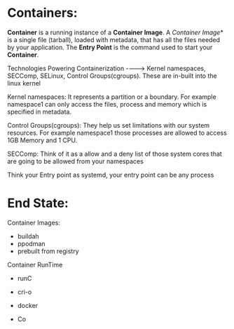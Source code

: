 # Containers:
**Container** is a running instance of a **Container Image**.
A *Container Image** is a single file (tarball), loaded with metadata, that has all the files needed by your application.
The **Entry Point** is the command used to start your **Container**.

Technologies Powering Containerization ----> Kernel namespaces, SECComp, SELinux, Control Groups(cgroups).
These are in-built into the linux kernel

Kernel namespaces:
It represents a partition or a boundary. For example namespace1 can only access the files, process and memory which is specified in metadata.

Control Groups(cgroups):
They help us set limitations with our system resources. For example namespace1 those processes are allowed to access 1GB Memory and 1 CPU.

SECComp:
Think of it as a allow and a deny list of those system cores that are going to be allowed from your namespaces

Think your Entry point as systemd, your entry point can be any process

# End State:
Container Images:
- buildah
- ppodman
- prebuilt from registry

Container RunTime
- runC
- cri-o
- docker

- Co
